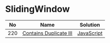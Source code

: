 # SlidingWindow
| No | Name | Solution |
| -- | -- | -- |
220 | [Contains Duplicate III](https://leetcode.cn/problems/Contains-Duplicate-III) | [JavaScript](../.././src/solutions/algrithoms/Contains%20Duplicate%20III/sliding-window.js)

